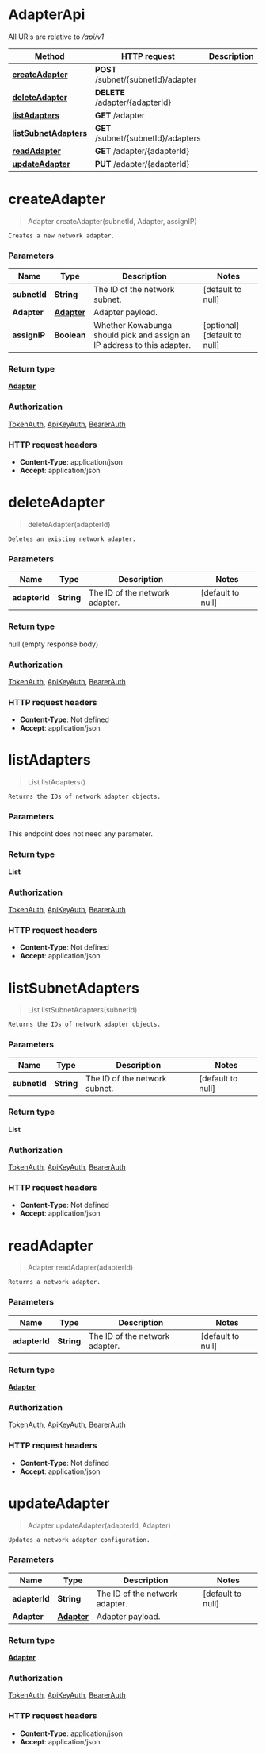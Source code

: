 # AdapterApi

All URIs are relative to */api/v1*

| Method | HTTP request | Description |
|------------- | ------------- | -------------|
| [**createAdapter**](AdapterApi.md#createAdapter) | **POST** /subnet/{subnetId}/adapter |  |
| [**deleteAdapter**](AdapterApi.md#deleteAdapter) | **DELETE** /adapter/{adapterId} |  |
| [**listAdapters**](AdapterApi.md#listAdapters) | **GET** /adapter |  |
| [**listSubnetAdapters**](AdapterApi.md#listSubnetAdapters) | **GET** /subnet/{subnetId}/adapters |  |
| [**readAdapter**](AdapterApi.md#readAdapter) | **GET** /adapter/{adapterId} |  |
| [**updateAdapter**](AdapterApi.md#updateAdapter) | **PUT** /adapter/{adapterId} |  |


<a name="createAdapter"></a>
# **createAdapter**
> Adapter createAdapter(subnetId, Adapter, assignIP)



    Creates a new network adapter.

### Parameters

|Name | Type | Description  | Notes |
|------------- | ------------- | ------------- | -------------|
| **subnetId** | **String**| The ID of the network subnet. | [default to null] |
| **Adapter** | [**Adapter**](../Models/Adapter.md)| Adapter payload. | |
| **assignIP** | **Boolean**| Whether Kowabunga should pick and assign an IP address to this adapter. | [optional] [default to null] |

### Return type

[**Adapter**](../Models/Adapter.md)

### Authorization

[TokenAuth](../README.md#TokenAuth), [ApiKeyAuth](../README.md#ApiKeyAuth), [BearerAuth](../README.md#BearerAuth)

### HTTP request headers

- **Content-Type**: application/json
- **Accept**: application/json

<a name="deleteAdapter"></a>
# **deleteAdapter**
> deleteAdapter(adapterId)



    Deletes an existing network adapter.

### Parameters

|Name | Type | Description  | Notes |
|------------- | ------------- | ------------- | -------------|
| **adapterId** | **String**| The ID of the network adapter. | [default to null] |

### Return type

null (empty response body)

### Authorization

[TokenAuth](../README.md#TokenAuth), [ApiKeyAuth](../README.md#ApiKeyAuth), [BearerAuth](../README.md#BearerAuth)

### HTTP request headers

- **Content-Type**: Not defined
- **Accept**: application/json

<a name="listAdapters"></a>
# **listAdapters**
> List listAdapters()



    Returns the IDs of network adapter objects.

### Parameters
This endpoint does not need any parameter.

### Return type

**List**

### Authorization

[TokenAuth](../README.md#TokenAuth), [ApiKeyAuth](../README.md#ApiKeyAuth), [BearerAuth](../README.md#BearerAuth)

### HTTP request headers

- **Content-Type**: Not defined
- **Accept**: application/json

<a name="listSubnetAdapters"></a>
# **listSubnetAdapters**
> List listSubnetAdapters(subnetId)



    Returns the IDs of network adapter objects.

### Parameters

|Name | Type | Description  | Notes |
|------------- | ------------- | ------------- | -------------|
| **subnetId** | **String**| The ID of the network subnet. | [default to null] |

### Return type

**List**

### Authorization

[TokenAuth](../README.md#TokenAuth), [ApiKeyAuth](../README.md#ApiKeyAuth), [BearerAuth](../README.md#BearerAuth)

### HTTP request headers

- **Content-Type**: Not defined
- **Accept**: application/json

<a name="readAdapter"></a>
# **readAdapter**
> Adapter readAdapter(adapterId)



    Returns a network adapter.

### Parameters

|Name | Type | Description  | Notes |
|------------- | ------------- | ------------- | -------------|
| **adapterId** | **String**| The ID of the network adapter. | [default to null] |

### Return type

[**Adapter**](../Models/Adapter.md)

### Authorization

[TokenAuth](../README.md#TokenAuth), [ApiKeyAuth](../README.md#ApiKeyAuth), [BearerAuth](../README.md#BearerAuth)

### HTTP request headers

- **Content-Type**: Not defined
- **Accept**: application/json

<a name="updateAdapter"></a>
# **updateAdapter**
> Adapter updateAdapter(adapterId, Adapter)



    Updates a network adapter configuration.

### Parameters

|Name | Type | Description  | Notes |
|------------- | ------------- | ------------- | -------------|
| **adapterId** | **String**| The ID of the network adapter. | [default to null] |
| **Adapter** | [**Adapter**](../Models/Adapter.md)| Adapter payload. | |

### Return type

[**Adapter**](../Models/Adapter.md)

### Authorization

[TokenAuth](../README.md#TokenAuth), [ApiKeyAuth](../README.md#ApiKeyAuth), [BearerAuth](../README.md#BearerAuth)

### HTTP request headers

- **Content-Type**: application/json
- **Accept**: application/json

